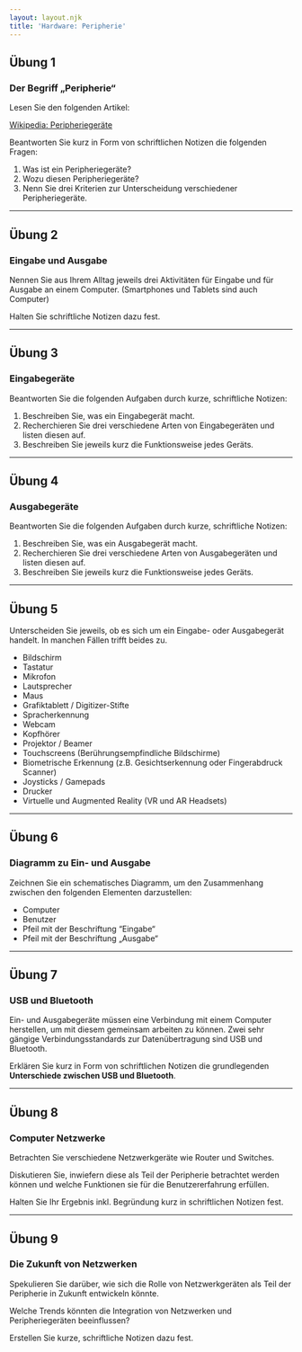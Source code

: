 ```yaml
---
layout: layout.njk
title: 'Hardware: Peripherie'
---
```


## Übung 1

### Der Begriff „Peripherie“

Lesen Sie den folgenden Artikel:

[Wikipedia: Peripheriegeräte](https://de.wikipedia.org/wiki/Peripherieger%C3%A4t)

Beantworten Sie kurz in Form von schriftlichen Notizen die folgenden Fragen:

1. Was ist ein Peripheriegeräte?
2. Wozu diesen Peripheriegeräte?
3. Nenn Sie drei Kriterien zur Unterscheidung verschiedener Peripheriegeräte.

---

## Übung 2

### Eingabe und Ausgabe

Nennen Sie aus Ihrem Alltag jeweils drei Aktivitäten für Eingabe und für Ausgabe an einem Computer. (Smartphones und Tablets sind auch Computer)

Halten Sie schriftliche Notizen dazu fest.

---

## Übung 3

### Eingabegeräte

Beantworten Sie die folgenden Aufgaben durch kurze, schriftliche Notizen:

1. Beschreiben Sie, was ein Eingabegerät macht.
2. Recherchieren Sie drei verschiedene Arten von Eingabegeräten und listen diesen auf.
3. Beschreiben Sie jeweils kurz die Funktionsweise jedes Geräts.

---

## Übung 4

### Ausgabegeräte

Beantworten Sie die folgenden Aufgaben durch kurze, schriftliche Notizen:

1. Beschreiben Sie, was ein Ausgabegerät macht.
2. Recherchieren Sie drei verschiedene Arten von Ausgabegeräten und listen diesen auf.
3. Beschreiben Sie jeweils kurz die Funktionsweise jedes Geräts.

---

## Übung 5

Unterscheiden Sie jeweils, ob es sich um ein Eingabe- oder Ausgabegerät handelt. In manchen Fällen trifft beides zu.

- Bildschirm
- Tastatur
- Mikrofon
- Lautsprecher
- Maus
- Grafiktablett / Digitizer-Stifte
- Spracherkennung
- Webcam
- Kopfhörer
- Projektor / Beamer
- Touchscreens (Berührungsempfindliche Bildschirme)
- Biometrische Erkennung (z.B. Gesichtserkennung oder Fingerabdruck Scanner)
- Joysticks / Gamepads
- Drucker
- Virtuelle und Augmented Reality (VR und AR Headsets)

---

## Übung 6

### Diagramm zu Ein- und Ausgabe

Zeichnen Sie ein schematisches Diagramm, um den Zusammenhang zwischen den folgenden Elementen darzustellen:

- Computer
- Benutzer
- Pfeil mit der Beschriftung “Eingabe“
- Pfeil mit der Beschriftung „Ausgabe“

---

## Übung 7

### USB und Bluetooth

Ein- und Ausgabegeräte müssen eine Verbindung mit einem Computer herstellen, um mit diesem gemeinsam arbeiten zu können. Zwei sehr gängige Verbindungsstandards zur Datenübertragung sind USB und Bluetooth.

Erklären Sie kurz in Form von schriftlichen Notizen die grundlegenden **Unterschiede zwischen USB und Bluetooth**.

---

## Übung 8

### Computer Netzwerke

Betrachten Sie verschiedene Netzwerkgeräte wie Router und Switches.

Diskutieren Sie, inwiefern diese als Teil der Peripherie betrachtet werden können und welche Funktionen sie für die Benutzererfahrung erfüllen.

Halten Sie Ihr Ergebnis inkl. Begründung kurz in schriftlichen Notizen fest.

---

## Übung 9

### Die Zukunft von Netzwerken

Spekulieren Sie darüber, wie sich die Rolle von Netzwerkgeräten als Teil der Peripherie in Zukunft entwickeln könnte.

Welche Trends könnten die Integration von Netzwerken und Peripheriegeräten beeinflussen?

Erstellen Sie kurze, schriftliche Notizen dazu fest.
